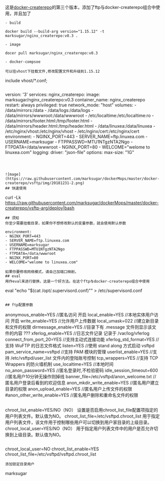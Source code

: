 
这是[docker-createrepo](https://github.com/marksugar/dockerMops/tree/master/docker-createrepo)的第三个版本，添加了ftp与docker-createrepo组合中使用，并且加了
```
- build

docker build --build-arg version="1.15.12" -t marksugar/nginx_createrepo:v0.3 .

- image

docer pull marksugar/nginx_createrepo:v0.3 

- docker-compsoe

可以往vhost下挂载文件,修改配置文件和升级到1.15.12

```
   include vhost/*.conf;
```

```
version: '3'
services:
  nginx_createrepo:
    image: marksugar/nginx_createrepo:v0.3
    container_name: nginx_createrepo
    restart: always
    privileged: true
    network_mode: "host"
    volumes:
    - /data/mirrors:/data
    - /data/logs:/data/logs
    - /data/mirrors/wwwroot:/data/wwwroot
    - /etc/localtime:/etc/localtime:ro
    - /data/mirrors/footer.html:/tmp/footer.html
    - /data/mirrors/header.html:/tmp/header.html
    - /data/linuxea:/data/linuxea
    - /etc/nginx/vhost:/etc/nginx/vhost
    - /etc/nginx/cert:/etc/nginx/cert
    environment:
    - NGINX_PORT=443
    - SERVER_NAME=ftp.linuxea.com
    - USERNAME=marksugar
    - FTPPASSWD=MTU1NTgzNTA2Ngo
    - FTPDATA=/data/wwwroot
    - NGINX_PORT=80
    - WELCOME="welome to linuxea.com"
    logging:
      driver: "json-file"
      options:
        max-size: "1G"
```



![mage](https://raw.githubusercontent.com/marksugar/dockerMops/master/docker-createrepo/vsftp/img/20181231-2.png)
## 快速使用
```
curl -Lk https://raw.githubusercontent.com/marksugar/dockerMops/master/docker-createrepo/vsftp-arg/deploy|bash
```
## 须知
你至少需要挂载目录，如果你不想修改默认的变量参数，就会使用默认参数
```
    environment:
    - NGINX_PORT=443
    - SERVER_NAME=ftp.linuxea.com
    - USERNAME=marksugar
    - FTPPASSWD=MTU1NTgzNTA2Ngo
    - FTPDATA=/data/wwwroot
    - NGINX_PORT=80
    - WELCOME="welome to linuxea.com"
```
如果你要修改网络模式，请自己加端口映射。
## eval
用作eval来进行替换，这是一个好方法。在这个ftp与docker-createrepo组合中使用
```
eval "echo \"$(cat /opt/.supervisord.conf)\"" > /etc/supervisord.conf
```

## ftp配置参数
```
anonymous_enable=YES    //匿名访问 开启
local_enable=YES    //本地实体用户访问 开启
write_enable=YES    //允许用户上传数据
local_umask=022    //建立新目录和文件的权限
dirmessage_enable=YES    //目录下有 .message 文件则显示该文件的内容 ???
xferlog_enable=YES     //日志文件记录 记录于 /var/log/vferlog
connect_from_port_20=YES  //支持主动式连接功能
xferlog_std_format=YES    //支持 WuFTP 的日志文件格式
listen=YES    //使用 stand along 方式启动 vsftpd
pam_service_name=vsftpd    //支持 PAM 模块的管理
userlist_enable=YES    //支持 /etc/vsftpd/user_list 文件内的登陆账号控制
tcp_wrappers=YES    //支持 TCP Wrappers 的防火墙机制
use_localtime=YES   //本地时间
no_anon_password=YES    //匿名登录时,不检验密码
idle_session_timeout=600    //匿名用户10分钟无操作则掉线
banner_file=/etc/vsftpd/anon_welcome.txt    //匿名用户登录后看到的欢迎信息
anon_mkdir_write_enable=YES    //匿名用户建立目录的权限
anon_upload_enable=YES    //匿名用户上传文件的权限
#anon_other_write_enable=YES    //匿名用户删除和重命名文件的权限
```

```
chroot_list_enable=YES/NO（NO）
设置是否启用chroot_list_file配置项指定的用户列表文件。默认值为NO。
chroot_list_file=/etc/vsftpd.chroot_list
用于指定用户列表文件，该文件用于控制哪些用户可以切换到用户家目录的上级目录。
chroot_local_user=YES/NO（NO）
用于指定用户列表文件中的用户是否允许切换到上级目录。默认值为NO。
```

```
chroot_local_user=NO
chroot_list_enable=YES
chroot_list_file=/etc/vsftpd/vsftpd.chroot_list
```
添加锁定目录用户
```
marksugar
```      
    
